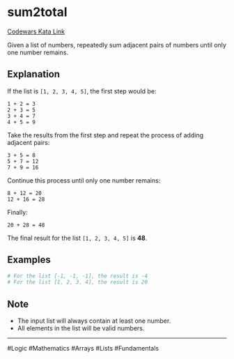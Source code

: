 # sum2total

[Codewars Kata Link](https://www.codewars.com/kata/559fed8454b12433ff0000a2/python)

Given a list of numbers, repeatedly sum adjacent pairs of numbers until only one number remains.

## Explanation

If the list is `[1, 2, 3, 4, 5]`, the first step would be:

```
1 + 2 = 3
2 + 3 = 5
3 + 4 = 7
4 + 5 = 9
```

Take the results from the first step and repeat the process of adding adjacent pairs:

```
3 + 5 = 8
5 + 7 = 12
7 + 9 = 16
```

Continue this process until only one number remains:

```
8 + 12 = 20
12 + 16 = 28
```

Finally:

```
20 + 28 = 48
```

The final result for the list `[1, 2, 3, 4, 5]` is **48**.

## Examples

```python
# For the list [-1, -1, -1], the result is -4
# For the list [1, 2, 3, 4], the result is 20
```

## Note

- The input list will always contain at least one number.
- All elements in the list will be valid numbers.

---

#Logic #Mathematics #Arrays #Lists #Fundamentals